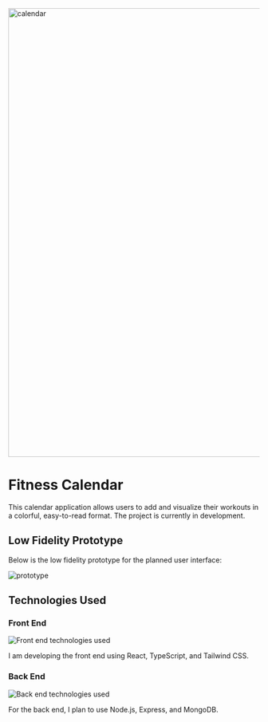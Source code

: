 <img width="900" alt="calendar" src="https://github.com/user-attachments/assets/17201dc8-7e6d-4b7a-bbae-634728e71bd0">

# Fitness Calendar

This calendar application allows users to add and visualize their workouts in a colorful, easy-to-read format. The project is currently in development.

## Low Fidelity Prototype

Below is the low fidelity prototype for the planned user interface:

![prototype](https://github.com/user-attachments/assets/f817f32d-8534-4e6e-81fe-b0c71b3952cd)

## Technologies Used

### Front End

![Front end technologies used](https://skillicons.dev/icons?i=react,ts,tailwind)

I am developing the front end using React, TypeScript, and Tailwind CSS.

### Back End

![Back end technologies used](https://skillicons.dev/icons?i=nodejs,express,mongodb)

For the back end, I plan to use Node.js, Express, and MongoDB.

